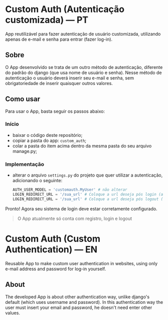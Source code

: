 # Custom Auth (Autenticação customizada) — PT
App reutilizável para fazer autenticação de usuário customizada, utilizando apenas de e-mail e senha para entrar (fazer log-in).

## Sobre
O App desenvolvido se trata de um outro método de autenticação, diferente do padrão do django (que usa nome de usuário e senha). Nesse método de autenticação o usuário deverá inserir seu e-mail e senha, sem obrigatoriedade de inserir quaisquer outros valores.

## Como usar
Para usar o App, basta seguir os passos abaixo:

### Início
- baixar o código deste repositório;
- copiar a pasta do app: ``custom_auth``;
- colar a pasta do item acima dentro da mesma pasta do seu arquivo manage.py;

### Implementação
- alterar o arquivo ``settings.py`` do projeto que quer utilizar a autenticação, adicionando o seguinte:

  ``` python
  AUTH_USER_MODEL = 'customauth.MyUser' # não alterar
  LOGIN_REDIRECT_URL = '/sua_url' # Coloque a url deseja pós login (autenticar no sistema)
  LOGIN_REDIRECT_URL = '/sua_url' # Coloque a url deseja pós logout (encerrar sessão no sistema)
  ```
  
Pronto! Agora seu sistema de login deve estar corretamente configurado.

> O App atualmente só conta com registro, login e logout
  
# Custom Auth (Custom Authentication) — EN
Reusable App to make custom user authentication in websites, using only e-mail address and password for log-in yourself.

## About
The developed App is about other authentication way, unlike django's default (which uses username and password). In this authentication way the user must insert your email and password, he doesn't need enter other values.
